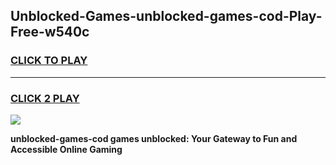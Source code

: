 
## Unblocked-Games-unblocked-games-cod-Play-Free-w540c
<h3>
<a href="https://premium76.site?title=unblocked-games-cod&ref=18A1">CLICK TO PLAY</a></h3>
<hr>

<h3>
<a href="https://premium76.site?title=unblocked-games-cod&ref=18A1">CLICK 2 PLAY</a>
  
</h3>

<a href="https://premium76.site?title=unblocked-games-cod&ref=18A1"><img src="https://clearcache.store/games.png"></a>


**unblocked-games-cod games unblocked: Your Gateway to Fun and Accessible Online Gaming**

